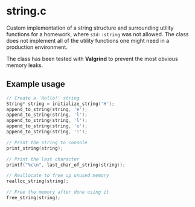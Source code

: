# string.c

Custom implementation of a string structure and surrounding utility functions for a homework, where `std::string` was not allowed. The class does not implement all of the utility functions one might need in a production environment.

The class has been tested with **Valgrind** to prevent the most obvious memory leaks.

## Example usage

```c
// Create a 'Hello!' string
String* string = initialize_string('H');
append_to_string(string, 'e');
append_to_string(string, 'l');
append_to_string(string, 'l');
append_to_string(string, 'o');
append_to_string(string, '!');

// Print the string to console
print_string(string);

// Print the last character
printf("%c\n", last_char_of_string(string));

// Reallocate to free up unused memory
realloc_string(string);

// Free the memory after done using it
free_string(string);
```